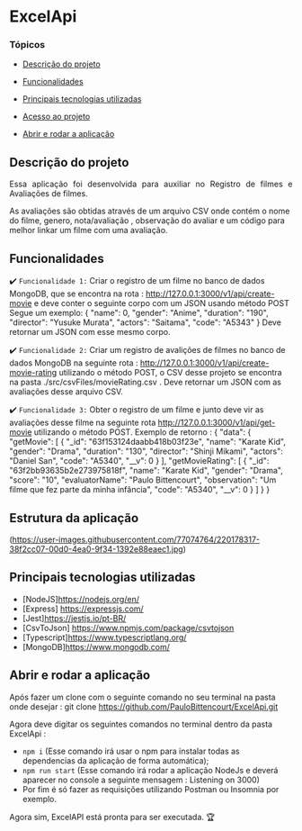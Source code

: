 # ExcelApi

### Tópicos 

- [Descrição do projeto](#descrição-do-projeto)

- [Funcionalidades](#funcionalidades)

- [Principais tecnologias utilizadas](#principais-tecnologias-utilizadas)

- [Acesso ao projeto](#acesso-ao-projeto)

- [Abrir e rodar a aplicação](#abrir-e-rodar-a-aplicação)

## Descrição do projeto 

<p align="justify">
 Essa aplicação foi desenvolvida para auxiliar no Registro de filmes e Avaliações de filmes.

As avaliações são obtidas através de um arquivo CSV onde contém o nome do filme, genero, nota/avaliação , observação do avaliar e um código para melhor linkar um filme com uma avaliação.

</p>

## Funcionalidades

:heavy_check_mark: `Funcionalidade 1:` Criar o registro de um filme no banco de dados MongoDB, que se encontra na rota : http://127.0.0.1:3000/v1/api/create-movie e deve conter o seguinte corpo com um JSON usando método POST 
Segue um exemplo:
{
               "name": 0,
                "gender": "Anime",
                "duration": "190",
                "director": "Yusuke Murata",
                "actors": "Saitama",
				"code": "A5343"
}
Deve retornar um JSON com esse mesmo corpo.

:heavy_check_mark: `Funcionalidade 2:` Criar um registro de avalições de filmes no banco de dados MongoDB na seguinte rota : http://127.0.0.1:3000/v1/api/create-movie-rating utilizando o método POST, o CSV desse projeto se encontra na pasta ./src/csvFiles/movieRating.csv .
Deve retornar um JSON com as avaliações desse arquivo CSV.

:heavy_check_mark: `Funcionalidade 3:` Obter o registro de um filme e junto deve vir as avaliações desse filme na seguinte rota http://127.0.0.1:3000/v1/api/get-movie utilizando o método POST.
Exemplo de retorno : 
{
	"data": {
		"getMovie": [
			{
				"_id": "63f153124daabb418b03f23e",
				"name": "Karate Kid",
				"gender": "Drama",
				"duration": "130",
				"director": "Shinji Mikami",
				"actors": "Daniel San",
				"code": "A5340",
				"__v": 0
			}
		],
		"getMovieRating": [
			{
				"_id": "63f2bb93635b2e273975818f",
				"name": "Karate Kid",
				"gender": "Drama",
				"score": "10",
				"evaluatorName": "Paulo Bittencourt",
				"observation": "Um filme que fez parte da minha infância",
				"code": "A5340",
				"__v": 0
			}
		]
	}
}

## Estrutura da aplicação
(https://user-images.githubusercontent.com/77074764/220178317-38f2cc07-00d0-4ea0-9f34-1392e88eaec1.jpg)

## Principais tecnologias utilizadas

- [NodeJS]<https://nodejs.org/en/>
- [Express] <https://expressjs.com/>
- [Jest]<https://jestjs.io/pt-BR/>
- [CsvToJson] <https://www.npmjs.com/package/csvtojson>
- [Typescript]<https://www.typescriptlang.org/>
- [MongoDB]<https://www.mongodb.com/>

###

## Abrir e rodar a aplicação

Após fazer um clone com o seguinte comando no seu terminal na pasta onde desejar : git clone https://github.com/PauloBittencourt/ExcelApi.git

Agora deve digitar os seguintes comandos no terminal dentro da pasta ExcelApi :
- `npm i` (Esse comando irá usar o npm para instalar todas as dependencias da aplicação de forma automática);
- `npm run start` (Esse comando irá rodar a aplicação NodeJs e deverá aparecer no console a seguinte mensagem : Listening on 3000)
- Por fim é só fazer as requisições utilizando Postman ou Insomnia por exemplo.

Agora sim, ExcelAPI está pronta para ser executada. 🏆 